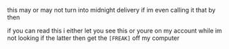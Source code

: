 this may or may not turn into midnight delivery if im even calling it that by then

if you can read this i either let you see this or youre on my account while im not looking
if the latter then get the `[FREAK]` off my computer
